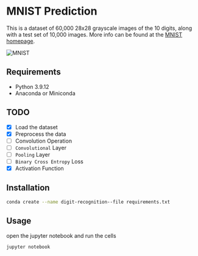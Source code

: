 # MNIST Prediction

This is a dataset of 60,000 28x28 grayscale images of the 10 digits, along with a test set of 10,000 images. More info can be found at the [MNIST homepage](http://yann.lecun.com/exdb/mnist/).

![MNIST](https://upload.wikimedia.org/wikipedia/commons/2/27/MnistExamples.png)

## Requirements

- Python 3.9.12
- Anaconda or Miniconda

## TODO

- [x] Load the dataset
- [x] Preprocess the data
- [ ] Convolution Operation
- [ ] `Convolutional` Layer
- [ ] `Pooling` Layer
- [ ] `Binary Cross Entropy` Loss
- [X] Activation Function

## Installation

```bash
conda create --name digit-recognition--file requirements.txt
```

## Usage

open the jupyter notebook and run the cells

```bash
jupyter notebook
```